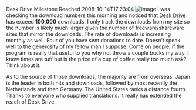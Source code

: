 Desk Drive Milestone Reached
2008-10-14T17:23:04
![image](/content/images/blog/DeskDriveMilestoneReached_B8EE/image.png) I was checking the download numbers this morning and noticed that [Desk Drive](/deskdrive) has exceed **100,000** downloads. I only track the downloads from my site so the number is likely much larger given the number of freeware/shareware sites that mirror the downloads. The rate of downloads is increasing monthly as well. Four of you have sent donations to date. Doesn’t speak well to the generosity of my fellow man I suppose. Come on people, if the program is really that useful to you why not throw a couple bucks my way. I know times are tuff but is the price of a cup of coffee really too much ask? Think about it.

As to the source of those downloads, the majority are from overseas. Japan is the leader in both hits and downloads, followed by most recently the Netherlands and then Germany. The United States ranks a distance fourth. Thanks to everyone who supplied translations. It really has extended the reach of Desk Drive.

